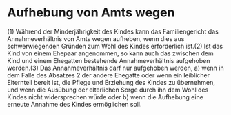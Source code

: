 # Aufhebung von Amts wegen

(1) Während der Minderjährigkeit des Kindes kann das Familiengericht das Annahmeverhältnis von Amts wegen aufheben, wenn dies aus schwerwiegenden Gründen zum Wohl des Kindes erforderlich ist.(2) Ist das Kind von einem Ehepaar angenommen, so kann auch das zwischen dem Kind und einem Ehegatten bestehende Annahmeverhältnis aufgehoben werden.(3) Das Annahmeverhältnis darf nur aufgehoben werden,  a)
 wenn in dem Falle des Absatzes 2 der andere Ehegatte oder wenn ein leiblicher Elternteil bereit ist, die Pflege und Erziehung des Kindes zu übernehmen, und wenn die Ausübung der elterlichen Sorge durch ihn dem Wohl des Kindes nicht widersprechen würde oder
 b)
 wenn die Aufhebung eine erneute Annahme des Kindes ermöglichen soll.
 

